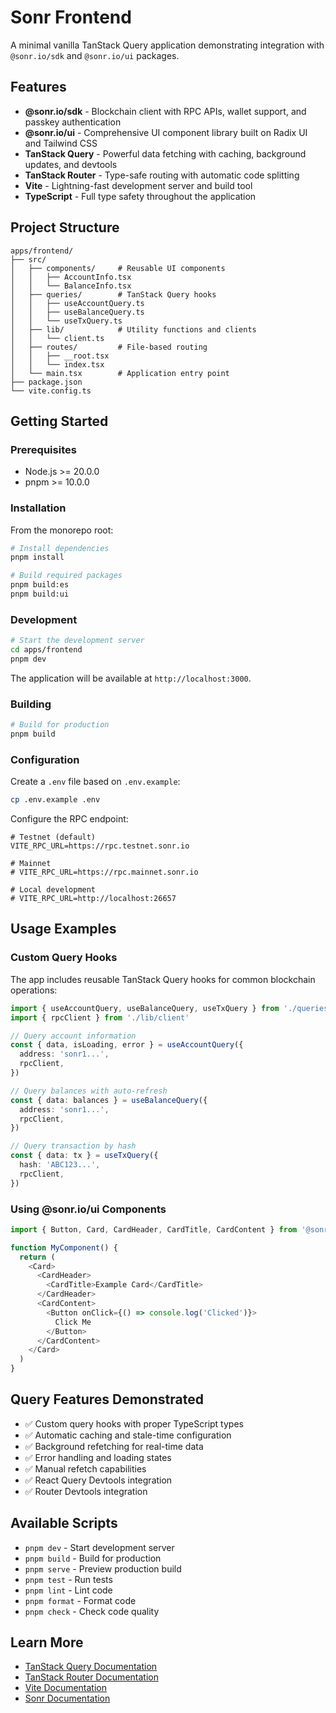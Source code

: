 # Sonr Frontend

A minimal vanilla TanStack Query application demonstrating integration with `@sonr.io/sdk` and `@sonr.io/ui` packages.

## Features

- **@sonr.io/sdk** - Blockchain client with RPC APIs, wallet support, and passkey authentication
- **@sonr.io/ui** - Comprehensive UI component library built on Radix UI and Tailwind CSS
- **TanStack Query** - Powerful data fetching with caching, background updates, and devtools
- **TanStack Router** - Type-safe routing with automatic code splitting
- **Vite** - Lightning-fast development server and build tool
- **TypeScript** - Full type safety throughout the application

## Project Structure

```
apps/frontend/
├── src/
│   ├── components/     # Reusable UI components
│   │   ├── AccountInfo.tsx
│   │   └── BalanceInfo.tsx
│   ├── queries/        # TanStack Query hooks
│   │   ├── useAccountQuery.ts
│   │   ├── useBalanceQuery.ts
│   │   └── useTxQuery.ts
│   ├── lib/            # Utility functions and clients
│   │   └── client.ts
│   ├── routes/         # File-based routing
│   │   ├── __root.tsx
│   │   └── index.tsx
│   └── main.tsx        # Application entry point
├── package.json
└── vite.config.ts
```

## Getting Started

### Prerequisites

- Node.js >= 20.0.0
- pnpm >= 10.0.0

### Installation

From the monorepo root:

```bash
# Install dependencies
pnpm install

# Build required packages
pnpm build:es
pnpm build:ui
```

### Development

```bash
# Start the development server
cd apps/frontend
pnpm dev
```

The application will be available at `http://localhost:3000`.

### Building

```bash
# Build for production
pnpm build
```

### Configuration

Create a `.env` file based on `.env.example`:

```bash
cp .env.example .env
```

Configure the RPC endpoint:

```env
# Testnet (default)
VITE_RPC_URL=https://rpc.testnet.sonr.io

# Mainnet
# VITE_RPC_URL=https://rpc.mainnet.sonr.io

# Local development
# VITE_RPC_URL=http://localhost:26657
```

## Usage Examples

### Custom Query Hooks

The app includes reusable TanStack Query hooks for common blockchain operations:

```typescript
import { useAccountQuery, useBalanceQuery, useTxQuery } from './queries'
import { rpcClient } from './lib/client'

// Query account information
const { data, isLoading, error } = useAccountQuery({
  address: 'sonr1...',
  rpcClient,
})

// Query balances with auto-refresh
const { data: balances } = useBalanceQuery({
  address: 'sonr1...',
  rpcClient,
})

// Query transaction by hash
const { data: tx } = useTxQuery({
  hash: 'ABC123...',
  rpcClient,
})
```

### Using @sonr.io/ui Components

```typescript
import { Button, Card, CardHeader, CardTitle, CardContent } from '@sonr.io/ui'

function MyComponent() {
  return (
    <Card>
      <CardHeader>
        <CardTitle>Example Card</CardTitle>
      </CardHeader>
      <CardContent>
        <Button onClick={() => console.log('Clicked')}>
          Click Me
        </Button>
      </CardContent>
    </Card>
  )
}
```

## Query Features Demonstrated

- ✅ Custom query hooks with proper TypeScript types
- ✅ Automatic caching and stale-time configuration
- ✅ Background refetching for real-time data
- ✅ Error handling and loading states
- ✅ Manual refetch capabilities
- ✅ React Query Devtools integration
- ✅ Router Devtools integration

## Available Scripts

- `pnpm dev` - Start development server
- `pnpm build` - Build for production
- `pnpm serve` - Preview production build
- `pnpm test` - Run tests
- `pnpm lint` - Lint code
- `pnpm format` - Format code
- `pnpm check` - Check code quality

## Learn More

- [TanStack Query Documentation](https://tanstack.com/query/latest)
- [TanStack Router Documentation](https://tanstack.com/router/latest)
- [Vite Documentation](https://vitejs.dev)
- [Sonr Documentation](https://docs.sonr.io)
